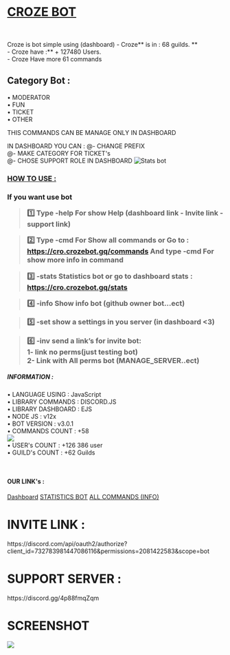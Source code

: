 <a href="https://cro.crozebot.gq/"><h1>CROZE BOT</h1></a>
<br>
<p>
Croze is bot simple using (dashboard)
<stron>
- Croze** is in : 68 guilds. **<br>
- Croze have :** + 127480 Users.<br>
- Croze Have more 61 commands
</strong>
<br  />
</p>
<h2>Category Bot :</h2>
<p>
          • MODERATOR<br>
          • FUN<br>
          • TICKET <br>
          • OTHER
<br />

THIS COMMANDS CAN BE MANAGE ONLY IN DASHBOARD 

  IN DASHBOARD YOU CAN :
         @- CHANGE PREFIX<br>
         @- MAKE CATEGORY FOR TICKET's<br>
         @- CHOSE SUPPORT ROLE IN DASHBOARD
<img src="https://cdn.discordapp.com/attachments/785628573821173771/791074960638476288/screenshot.png" alt="Stats bot" />
</p>
<a href="https://cro.crozebot.gq/commands"><h3> HOW TO USE :<h3></a>
If you want use bot 

> 1️⃣ Type **-help** For show Help (dashboard link - Invite link - support link)

> 2️⃣ Type **-cmd** For Show all commands or Go to : https://cro.crozebot.gq/commands 
And type **-cmd <name command>** For show more info in command

> 3️⃣ **-stats** Statistics bot or go to dashboard stats : <https://cro.crozebot.gq/stats>

> 4️⃣  **-info** Show info bot (github owner bot...ect)

> 5️⃣  **-set** show a settings in you server (in dashboard <3)

> 6️⃣  **-inv** send a link’s for invite bot: <br>1- link no perms(just testing bot)<br>2- Link with All perms bot 
(MANAGE_SERVER..ect)
<h5> INFORMATION :</h5>
<p>
• LANGUAGE USING : JavaScript<br>
• LIBRARY COMMANDS : DISCORD.JS<br>
• LIBRARY DASHBOARD : EJS<br>
• NODE JS : v12x<br>
• BOT VERSION : v3.0.1<br>
• COMMANDS COUNT : +58<br>
<img src="https://cdn.discordapp.com/attachments/785628573821173771/791074772024557608/screenshot.png" /><br>
• USER's COUNT : +126 386 user<br>
• GUILD's COUNT : +62 Guilds
</p>
<br>
<h4> OUR LINK's :</h4>
<p>

<a href="https://cro.crozebot.gq/dashboard"><i class=""></i> Dashboard</a>
<a href="https://cro.crozebot.gq/stats"><i class=""></i> STATISTICS BOT</a>
<a href="https://cro.crozebot.gq/commands"><i class=""></i> ALL COMMANDS (INFO)</a>
<h1>INVITE LINK :</h1>
<p> https://discord.com/api/oauth2/authorize?client_id=732783981447086116&permissions=2081422583&scope=bot</p>
<h1>SUPPORT SERVER :</h1>
<p> https://discord.gg/4p88fmqZqm </p>
</p>
<h1> SCREENSHOT </h1>
<img src="https://cdn.discordapp.com/attachments/785628573821173771/791074960638476288/screenshot.png" />
